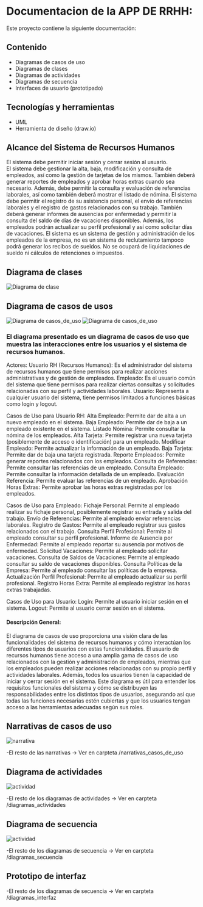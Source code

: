 # Documentacion de la APP DE RRHH: 

Este proyecto contiene la siguiente documentación:
## Contenido
- Diagramas de casos de uso
- Diagramas de clases
- Diagramas de actividades
- Diagramas de secuencia
- Interfaces de usuario (prototipado)

## Tecnologías y herramientas
- UML
- Herramienta de diseño (draw.io)
  

## Alcance del Sistema de Recursos Humanos 
El sistema debe permitir iniciar sesión y cerrar sesión al usuario.  
El sistema debe gestionar la alta, baja, modificación y consulta de empleados, así como la gestión de tarjetas de los mismos. También deberá generar reportes de 
empleados y aprobar horas extras cuando sea necesario. Además, debe permitir la consulta y evaluación de referencias laborales, así como también deberá mostrar el 
listado de nómina.  El sistema debe permitir el registro de su asistencia personal, el envío de referencias laborales y el registro de gastos relacionados con su trabajo. También deberá generar informes de ausencias por enfermedad y permitir la consulta del saldo de días de vacaciones disponibles. Además, los empleados podrán actualizar 
su perfil profesional y así como solicitar días de vacaciones.  El sistema es un sistema de gestión y administración de los empleados de la empresa, no es un sistema 
de reclutamiento tampoco podrá generar los recibos de sueldos. No se ocupará de liquidaciones de sueldo ni cálculos de retenciones o impuestos. 

## Diagrama de clases 
![Diagrama de clase](diagrama_clases.png)
## Diagrama de casos de usos
![Diagrama de casos_de_uso](diagrama_caso_de_uso.png)
![Diagrama de casos_de_uso](diagrama_caso_de_uso_1.png)

### El diagrama presentado es un diagrama de casos de uso que muestra las interacciones entre los usuarios y el sistema de recursos humanos. 
Actores:
Usuario RH (Recursos Humanos): Es el administrador del sistema de recursos humanos que tiene permisos para realizar acciones administrativas y de gestión de empleados.
Empleado: Es el usuario común del sistema que tiene permisos para realizar ciertas consultas y solicitudes relacionadas con su perfil y actividades laborales.
Usuario: Representa a cualquier usuario del sistema, tiene permisos limitados a funciones básicas como login y logout.

Casos de Uso para Usuario RH:
    Alta Empleado: Permite dar de alta a un nuevo empleado en el sistema.
    Baja Empleado: Permite dar de baja a un empleado existente en el sistema.
    Listado Nómina: Permite consultar la nómina de los empleados.
    Alta Tarjeta: Permite registrar una nueva tarjeta (posiblemente de acceso o identificación) para un empleado.
    Modificar Empleado: Permite actualizar la información de un empleado.
    Baja Tarjeta: Permite dar de baja una tarjeta registrada.
    Reporte Empleados:  Permite generar reportes relacionados con los empleados.
    Consulta de Referencias: Permite consultar las referencias de un empleado.
    Consulta Empleado: Permite consultar la información detallada de un empleado.
    Evaluación Referencia: Permite evaluar las referencias de un empleado.
    Aprobación Horas Extras: Permite aprobar las horas extras registradas por los empleados.

Casos de Uso para Empleado:
    Fichaje Personal: Permite al empleado realizar su fichaje personal, posiblemente registrar su entrada y salida del trabajo.
    Envío de Referencias: Permite al empleado enviar referencias laborales.
    Registro de Gastos: Permite al empleado registrar sus gastos relacionados con el trabajo.
    Consulta Perfil Profesional: Permite al empleado consultar su perfil profesional.
    Informe de Ausencia por Enfermedad: Permite al empleado reportar su ausencia por motivos de enfermedad.
    Solicitud Vacaciones: Permite al empleado solicitar vacaciones.
    Consulta de Saldos de Vacaciones: Permite al empleado consultar su saldo de vacaciones disponibles.
    Consulta Políticas de la Empresa: Permite al empleado consultar las políticas de la empresa.
    Actualización Perfil Profesional: Permite al empleado actualizar su perfil profesional.
    Registro Horas Extra: Permite al empleado registrar las horas extras trabajadas.
    
Casos de Uso para Usuario:
    Login: Permite al usuario iniciar sesión en el sistema.
    Logout: Permite al usuario cerrar sesión en el sistema.

#### Descripción General:
El diagrama de casos de uso proporciona una visión clara de las funcionalidades del sistema de recursos humanos y cómo interactúan los diferentes tipos de usuarios con estas funcionalidades. El usuario de recursos humanos tiene acceso a una amplia gama de casos de uso relacionados con la gestión y administración de empleados, mientras que los empleados pueden realizar acciones relacionadas con su propio perfil y actividades laborales. Además, todos los usuarios tienen la capacidad de iniciar y cerrar sesión en el sistema.
Este diagrama es útil para entender los requisitos funcionales del sistema y cómo se distribuyen las responsabilidades entre los distintos tipos de usuarios, asegurando así que todas las funciones necesarias estén cubiertas y que los usuarios tengan acceso a las herramientas adecuadas según sus roles.



## Narrativas de casos de uso 
![narrativa](narrativas_casos_de_uso/narrativa_empleado_registrando_horas_extra.png)

-El resto de las narrativas -> Ver en carpteta /narrativas_casos_de_uso

## Diagrama de actividades 
![actividad](diagramas_actividades/solicitud_vacaciones.png)

-El resto de los diagramas de actividades -> Ver en carpteta /diagramas_actividades


## Diagrama de secuencia 
![actividad](diagramas_secuencia/login_secuencia.png)

-El resto de los diagramas de secuencia -> Ver en carpteta /diagramas_secuencia

## Prototipo de interfaz 


-El resto de los diagramas de secuencia -> Ver en carpteta /diagramas_interfaz





